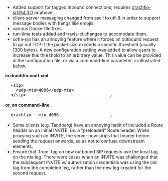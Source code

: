 * Added support for tagged inbound connections; requires [drachtio-srf@4.3.0](/releases) or above.
* client-server messaging changed from ascii to utf-8 in order to support message bodies with things like emojis.
* various Dockerfile fixes.
* run-time tests added and travis-ci changes to accomodate them.
* sofia-sip has an annoying feature where it forces an outbound request to go out TCP if the packet size exceeds a specific threshold (usually 1300 bytes).  A new configuration setting was added to allow users to increase this threshold to an arbitrary value.  This value can be provided in the configuration file, or via a command-line parameter, as illustrated below.

**in drachtio.conf.xml**
<textarea rows="3" cols="40" style="border:none;">
  <sip>
    <udp-mtu>4096</udp-mtu>
  </sip>
</textarea>

**or, on command-line**
<textarea rows="1" cols="40" style="border:none;">
  drachtio --mtu 4096
</textarea>

* Some clients (e.g. Tandberg) have an annoying habit of included a Route header on an initial INVITE; i.e. a "preloaded" Route header.  When proxying such an INVITE, the server now strips that header before sending the request onwards, so as not to confuse downstream elements.
* Ensure that 'from' tag on new outbound SIP requests use the local tag on the nta leg.  There were cases when an INVITE was challenged that the subsequent INVITE w/ authorization credentials was using the old tag from the completed leg, rather than the new leg created for the second request.